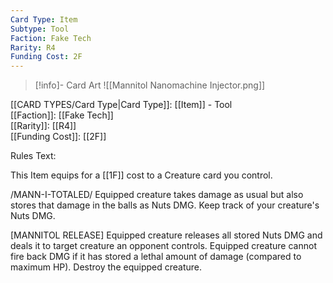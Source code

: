 ```yaml
---
Card Type: Item
Subtype: Tool
Faction: Fake Tech
Rarity: R4
Funding Cost: 2F
---
```

> [!info]- Card Art
> ![[Mannitol Nanomachine Injector.png]]

[[CARD TYPES/Card Type|Card Type]]: [[Item]] - Tool  
[[Faction]]: [[Fake Tech]]  
[[Rarity]]: [[R4]]  
[[Funding Cost]]: [[2F]]  

Rules Text:  

This Item equips for a [[1F]] cost to a Creature card you control.  

/MANN-I-TOTALED/ Equipped creature takes damage as usual but also stores that damage in the balls as Nuts DMG. Keep track of your creature's Nuts DMG.  

[MANNITOL RELEASE] Equipped creature releases all stored Nuts DMG and deals it to target creature an opponent controls.
Equipped creature cannot fire back DMG if it has stored a lethal amount of damage (compared to maximum HP). Destroy the equipped creature.   
